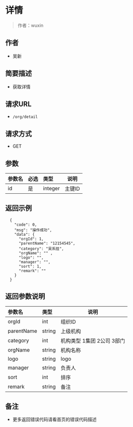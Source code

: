 # 详情

> 作者：wuxin

## 作者
- 吴新

    
## 简要描述

- 获取详情

## 请求URL
- `/org/detail`
  
## 请求方式
- GET 

## 参数

|参数名|必选|类型|说明|
|:----    |:---|:----- |-----   |
|id |是  |integer |主键ID   |

## 返回示例 

``` 
  {
    "code": 0,
	"msg": "操作成功",
    "data": {
      "orgId": 1,
      "parentName": "12154545",
      "category": "吴系挂",
      "orgName": "" ,
      "logo": "",
      "manager": "",
	  "sort": 1,
	  "remark": ""
    }
  }
```

## 返回参数说明 

|参数名|类型|说明|
|:-----  |:-----|-----                           |
|orgId |int   |组织ID |
|parentName |string   |上级机构 |
|category |int   |机构类型 1集团 2公司 3部门 |
|orgName |string   |机构名称 |
|logo |string   |logo |
|manager |string   |负责人 |
|sort |int   |排序 |
|remark |string   |备注 |

## 备注 

- 更多返回错误代码请看首页的错误代码描述
